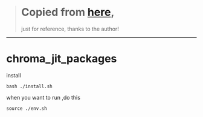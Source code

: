 > # Copied from [here](https://jeffersonlab.github.io/chroma/),
> just for reference,
> thanks to the author!
*******************
# chroma_jit_packages
install
```
bash ./install.sh
```
when you want to run ,do this
```
source ./env.sh
```
